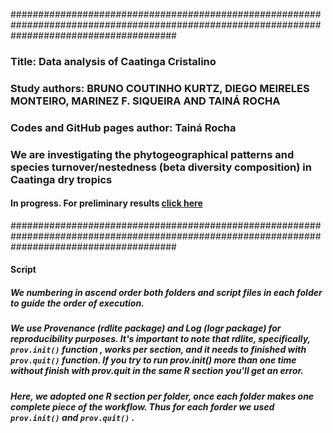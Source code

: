 ##############################################################################################################################################
### Title: Data analysis of Caatinga Cristalino
### Study authors: BRUNO COUTINHO KURTZ,  DIEGO MEIRELES MONTEIRO, MARINEZ F. SIQUEIRA AND TAINÁ ROCHA
### Codes and GitHub pages author: Tainá Rocha 
### We are investigating the phytogeographical patterns and species turnover/nestedness (beta diversity composition) in Caatinga dry tropics
#### In progress. For preliminary results [click here](https://tai-rocha.github.io/Caatinga_Dry_Forest.github.io/)
##############################################################################################################################################

#### Script 
##### We numbering in ascend order both folders and script files in each folder to guide the order of execution.    

##### We use Provenance (rdlite package) and Log (logr package) for reproducibility purposes. It's important to note that rdlite, specifically, ``prov.init()`` function , works per section, and it needs to finished with ``prov.quit()`` function. If you try to run prov.init() more than one time without finish with prov.quit in the same  R section you'll get an error.


##### Here, we adopted one R section per folder, once each folder makes one complete piece of the workflow. Thus for each forder we used ``prov.init()`` and ``prov.quit()`` .
